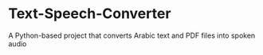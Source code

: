 # Text-Speech-Converter
A Python-based project that converts Arabic text and PDF files into spoken audio
